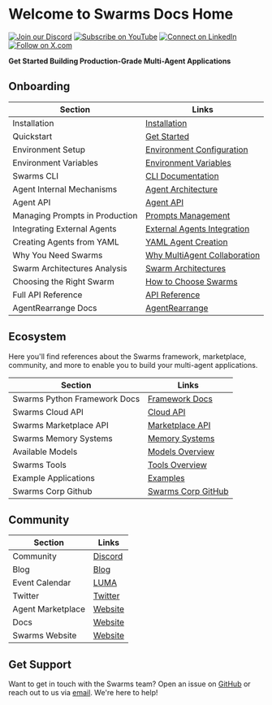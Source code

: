 # Welcome to Swarms Docs Home

[![Join our Discord](https://img.shields.io/badge/Discord-Join%20our%20server-5865F2?style=for-the-badge&logo=discord&logoColor=white)](https://discord.gg/jM3Z6M9uMq) [![Subscribe on YouTube](https://img.shields.io/badge/YouTube-Subscribe-red?style=for-the-badge&logo=youtube&logoColor=white)](https://www.youtube.com/@kyegomez3242) [![Connect on LinkedIn](https://img.shields.io/badge/LinkedIn-Connect-blue?style=for-the-badge&logo=linkedin&logoColor=white)](https://www.linkedin.com/in/kye-g-38759a207/) [![Follow on X.com](https://img.shields.io/badge/X.com-Follow-1DA1F2?style=for-the-badge&logo=x&logoColor=white)](https://x.com/kyegomezb)


**Get Started Building Production-Grade Multi-Agent Applications**

## Onboarding

| Section              | Links                                                                                      |
|----------------------|--------------------------------------------------------------------------------------------|
| Installation    | [Installation](https://docs.swarms.world/en/latest/swarms/install/install/)                                                            |
| Quickstart | [Get Started](https://docs.swarms.world/en/latest/swarms/install/quickstart/)                                                 |
| Environment Setup | [Environment Configuration](https://docs.swarms.world/en/latest/swarms/install/workspace_manager/)                                                 |
| Environment Variables | [Environment Variables](https://docs.swarms.world/en/latest/swarms/install/env/)                                                 |
| Swarms CLI | [CLI Documentation](https://docs.swarms.world/en/latest/swarms/cli/main/)                                                 |
| Agent Internal Mechanisms | [Agent Architecture](https://docs.swarms.world/en/latest/swarms/framework/agents_explained/)                                                 |
| Agent API | [Agent API](https://docs.swarms.world/en/latest/swarms/structs/agent/)                                                 |
| Managing Prompts in Production | [Prompts Management](https://docs.swarms.world/en/latest/swarms/prompts/main/)                                                 |
| Integrating External Agents | [External Agents Integration](https://docs.swarms.world/en/latest/swarms/agents/external_party_agents/)                                                 |
| Creating Agents from YAML | [YAML Agent Creation](https://docs.swarms.world/en/latest/swarms/agents/create_agents_yaml/)                                                 |
| Why You Need Swarms | [Why MultiAgent Collaboration](https://docs.swarms.world/en/latest/swarms/concept/why/)                                                 |
| Swarm Architectures Analysis | [Swarm Architectures](https://docs.swarms.world/en/latest/swarms/concept/swarm_architectures/)                                                 |
| Choosing the Right Swarm | [How to Choose Swarms](https://docs.swarms.world/en/latest/swarms/concept/how_to_choose_swarms/)                                                 |
| Full API Reference | [API Reference](https://docs.swarms.world/en/latest/swarms/framework/reference/)                                                 |
| AgentRearrange Docs | [AgentRearrange](https://docs.swarms.world/en/latest/swarms/structs/agent_rearrange/)                                                 |


## Ecosystem

Here you'll find references about the Swarms framework, marketplace, community, and more to enable you to build your multi-agent applications.

| Section              | Links                                                                                      |
|----------------------|--------------------------------------------------------------------------------------------|
| Swarms Python Framework Docs     | [Framework Docs](https://docs.swarms.world/en/latest/swarms/install/install/)                                                            |
| Swarms Cloud API     | [Cloud API](https://docs.swarms.world/en/latest/swarms_cloud/launch/)                                                            |
| Swarms Marketplace API     | [Marketplace API](https://docs.swarms.world/en/latest/swarms_platform/)                                                            |
| Swarms Memory Systems     | [Memory Systems](https://docs.swarms.world/en/latest/swarms_memory/)                                                            |
| Available Models     | [Models Overview](https://docs.swarms.world/en/latest/swarms/models/)                                                            |
| Swarms Tools     | [Tools Overview](https://docs.swarms.world/en/latest/swarms_tools/overview/)                                                            |
| Example Applications     | [Examples](https://docs.swarms.world/en/latest/swarms/examples/unique_swarms/)                                                            |
| Swarms Corp Github     | [Swarms Corp GitHub](https://github.com/The-Swarm-Corporation)                      |


## Community
| Section              | Links                                                                                      |
|----------------------|--------------------------------------------------------------------------------------------|
| Community            | [Discord](https://discord.gg/swarms)                            |
| Blog                 | [Blog](https://medium.com/@kyeg)                                                           |
| Event Calendar       | [LUMA](https://lu.ma/swarms_calendar)                                                       |
| Twitter     | [Twitter](https://x.com/swarms_corp)                                                       |
| Agent Marketplace     | [Website](https://swarms.world)                                                       |
| Docs     | [Website](https://docs.swarms.world)                                                       |
| Swarms Website   | [Website](https://swarms.ai)                                                       |

## Get Support

Want to get in touch with the Swarms team? Open an issue on [GitHub](https://github.com/kyegomez/swarms/issues/new) or reach out to us via [email](mailto:kye@swarms.world). We're here to help!
